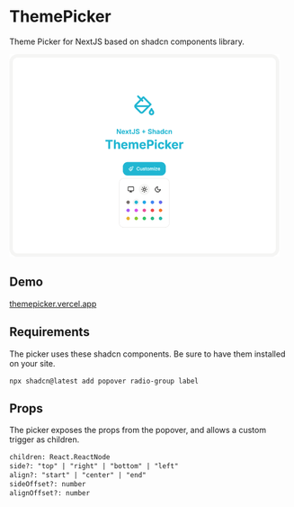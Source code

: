 # ThemePicker

Theme Picker for NextJS based on shadcn components library.

<a href="https://themepicker.vercel.app"><img src="./public/images/themepicker-showcase.png" width="480" alt="ThemePicker"></a>

## Demo
[themepicker.vercel.app](https://themepicker.vercel.app)

## Requirements

The picker uses these shadcn components. Be sure to have them installed on your site.

```
npx shadcn@latest add popover radio-group label
```

## Props

The picker exposes the props from the popover, and allows a custom trigger as children.

```
children: React.ReactNode
side?: "top" | "right" | "bottom" | "left"
align?: "start" | "center" | "end"
sideOffset?: number
alignOffset?: number
```